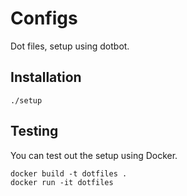 # Configs

Dot files, setup using dotbot.

## Installation

```
./setup
```

## Testing

You can test out the setup using Docker.

```
docker build -t dotfiles .
docker run -it dotfiles
```
